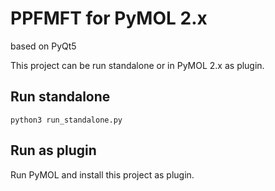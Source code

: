 # PPFMFT for PyMOL 2.x

based on PyQt5

This project can be run standalone or in PyMOL 2.x as plugin.

## Run standalone
```
python3 run_standalone.py

```

## Run as plugin
Run PyMOL and install this project as plugin.
